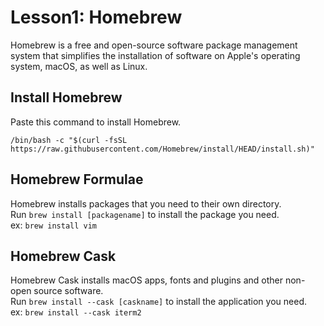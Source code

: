 # Lesson1: Homebrew
Homebrew is a free and open-source software package management system that simplifies the installation of software on Apple's operating system, macOS, as well as Linux.

## Install Homebrew
Paste this command to install Homebrew.  
```
/bin/bash -c "$(curl -fsSL https://raw.githubusercontent.com/Homebrew/install/HEAD/install.sh)"
```

## Homebrew Formulae
Homebrew installs packages that you need to their own directory.  
Run `brew install [packagename]` to install the package you need.  
ex: `brew install vim`

## Homebrew Cask
Homebrew Cask installs macOS apps, fonts and plugins and other non-open source software.  
Run `brew install --cask [caskname]` to install the application you need.  
ex: `brew install --cask iterm2`

